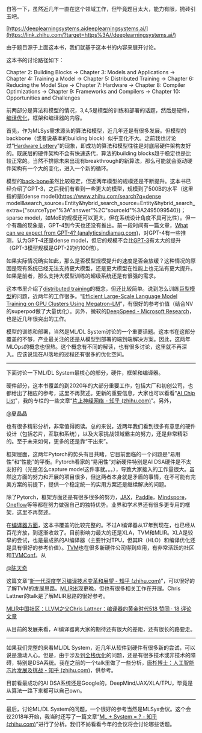 自答一下，虽然近几年一直在这个领域工作，但毕竟题目太大，能力有限，抛砖引玉吧。

[https://deeplearningsystems.aideeplearningsystems.ai/](https://link.zhihu.com/?target=https%3A//deeplearningsystems.ai/)

由于题目源于上面这本书，我们就基于这本书的内容来展开讨论。

这本书的讨论路径如下：

Chapter 2: Building Blocks -> Chapter 3: Models and Applications -> Chapter 4: Training a Model -> Chapter 5: Distributed Training -> Chapter 6: Reducing the Model Size -> Chapter 7: Hardware -> Chapter 8: Compiler Optimizations -> Chapter 9: Frameworks and Compilers -> Chapter 10: Opportunities and Challenges

前两部分是算法和模型的情况，3,4,5是模型的训练和部署的话题，然后是硬件，[编译优化](https://www.zhihu.com/search?q=编译优化&search_source=Entity&hybrid_search_source=Entity&hybrid_search_extra={"sourceType"%3A"answer"%2C"sourceId"%3A2495099540})，框架和编译器的内容。

首先，作为MLSys需求源头的算法和模型，近几年还是有很多发展。但模型的backbone（或者说基本的building block）似乎变化不大。之前我也讨论过“[Hardware Lottery](https://zhuanlan.zhihu.com/p/346596743)”的现象，即成功的算法和模型往往是对底层硬件架构友好的。既底层的硬件架构不会有快速迭代，算法的building blocks趋于稳定也是比较正常的。当然不排除未来出现有breakthrough的新算法，那么可能就会驱动硬件架构有一个大的变化，进入一个新的循环。

模型的[back-bone](https://www.zhihu.com/search?q=back-bone&search_source=Entity&hybrid_search_source=Entity&hybrid_search_extra={"sourceType"%3A"answer"%2C"sourceId"%3A2495099540})虽然比较稳定，但近两年模型的规模还是不断提升。这本书已经介绍了GPT-3，之后我们有看到一些更大的模型，规模到了500B的水平（这里指的是[dense model](https://www.zhihu.com/search?q=dense model&search_source=Entity&hybrid_search_source=Entity&hybrid_search_extra={"sourceType"%3A"answer"%2C"sourceId"%3A2495099540})；sparse model，如MoE的规模还可以更大，但在系统设计角度不具可比性）。但一个有趣的现象是，GPT-4到今天也还没有推出。前一段时间有一篇文章，[What can we expect from GPT-4? (analyticsindiamag.com)](https://link.zhihu.com/?target=https%3A//analyticsindiamag.com/what-can-we-expect-from-gpt-4/)，对GPT-4有一些推测，认为GPT-4还是dense model，但它的规模不会比[GPT-3](https://www.zhihu.com/search?q=GPT-3&search_source=Entity&hybrid_search_source=Entity&hybrid_search_extra={"sourceType"%3A"answer"%2C"sourceId"%3A2495099540})有太大的提升（GPT-3模型规模是GPT-2的约100倍）。

如果实际情况确实如此，那么是否模型规模提升的速度是否会放缓？这种情况的原因是现有系统已经无法支持更大模型，还是更大模型在性能上也无法有更大提升。如果是前者，那么支持大模型训练的超级系统还是有很强的需求。

这本书里介绍了[distributed training](https://link.zhihu.com/?target=https%3A//deeplearningsystems.ai/%23ch05/)的概念，但还比较简单。说到怎么训练[巨型模型](https://www.zhihu.com/search?q=巨型模型&search_source=Entity&hybrid_search_source=Entity&hybrid_search_extra={"sourceType"%3A"answer"%2C"sourceId"%3A2495099540})的问题，近两年的工作很多。“[Efficient Large-Scale Language Model Training on GPU Clusters Using Megatron-LM](https://link.zhihu.com/?target=https%3A//arxiv.org/abs/2104.04473v3)”，有很好的参考价值（结合NV的superpod做了大量优化）。另外，微软的[DeepSpeed - Microsoft Research](https://link.zhihu.com/?target=https%3A//www.microsoft.com/en-us/research/project/deepspeed/)，也是近几年很突出的工作。

模型的训练和部署，当然是ML/DL System讨论的一个重要话题。这本书在这部分覆盖的不够，产业最关注的还是从模型到部署的端到端解决方案。因此，这两年MLOps的概念也很热。这个概念有不同的解读，也有很多讨论，这里就不再深入。应该说现在AI落地的过程还有很多的优化空间。

------

下面讨论一下ML/DL System最核心的部分，硬件，框架和编译器。

硬件部分，这本书覆盖的到2020年的大部分重要工作，包括大厂和初创公司，也都给出了相应的参考，这里不再赘述。更新的重要信息，大家也可以看看"[AI Chip List](https://link.zhihu.com/?target=https%3A//basicmi.github.io/AI-Chip/)"，我的专栏的一些文章“[片上神经网络 - 知乎 (zhihu.com)](https://www.zhihu.com/column/DNN-on-Chip)”。另外， 

[@夏晶晶](https://www.zhihu.com/people/111caac9d15849bd5fdf5110ca84d465)

 也有很多精彩分析，非常值得阅读。总的来说，近两年我们看到很多有意思的硬件设计（包括芯片，互联和系统），以及大家挑战领域霸主的努力，还是非常精彩的。至于未来如何，更多的还是靠“干出来”。



框架层面，这两年Pytorch的势头有目共睹，它目前面临的一个问题是“易用性”和“性能”的平衡。Pytorch看家的“易用性”对新硬件特别是AI DSA硬件是不太友好的（光是怎么capture model这件事就。。。），导致大家接入的工作量很大。虽然这方面的努力和开展的项目很多，但这两者本身就是矛盾的事情，在不可能有完美方案的前提下，提供一个稳定统一的实用方案还是继续解决的问题。

除了Pytorch，框架方面还是有很多很多的努力，[JAX](https://link.zhihu.com/?target=https%3A//github.com/google/jax)，[Paddle](https://link.zhihu.com/?target=https%3A//www.paddlepaddle.org.cn/)，[Mindspore](https://link.zhihu.com/?target=https%3A//www.mindspore.cn/)，[Oneflow](https://link.zhihu.com/?target=https%3A//github.com/Oneflow-Inc/oneflow)等等都在努力做强自己的独特优势。业界和学术界还有很多更专用的框架，这里不再赘述。

在[编译器方面](https://link.zhihu.com/?target=https%3A//deeplearningsystems.ai/%23ch09/)，这本书覆盖的比较完整的。不过AI编译器从17年到现在，也已经从百花齐放，到逐渐收敛了。目前影响力最大的还是XLA，TVM和MLIR。XLA是较早的尝试，也是最成熟的AI编译器（主要针对TPU，但其IR（HLO）和编译优化还是具有很好的参考价值）。[TVM](https://link.zhihu.com/?target=https%3A//tvm.apache.org/)也在很多新硬件公司得到应用，有非常活跃的社区和[TVMConf](https://link.zhihu.com/?target=https%3A//www.tvmcon.org/)。从 

[@陈天奇](https://www.zhihu.com/people/1d09d935246523c51f69bd13d3c35cfe)

 这篇文章“[新一代深度学习编译技术变革和展望 - 知乎 (zhihu.com)](https://zhuanlan.zhihu.com/p/446935289)”，可以很好的了解TVM的发展思路。[MLIR](https://link.zhihu.com/?target=https%3A//mlir.llvm.org/)出现更晚，但也有很多相关工作在开展。Chris Lattner的talk是了解MLIR思路的很好参考。



[MLIR中国社区：LLVM之父Chris Lattner：编译器的黄金时代518 赞同 · 18 评论文章](https://zhuanlan.zhihu.com/p/500904014)

从目前的发展来看，AI编译器离大家的期待还有很大的差距，还有很长的路要走。

------

如果我们完整的来看ML/DL System，近几年从软件到硬件有很多新的尝试，可以说是激动人心。但是，由于涉及到[全栈优化](https://www.zhihu.com/search?q=全栈优化&search_source=Entity&hybrid_search_source=Entity&hybrid_search_extra={"sourceType"%3A"answer"%2C"sourceId"%3A2495099540})的问题，还是有很多技术或非技术的障碍，特别是DSA系统。我在之前的一个talk里做了一些分析，[唐杉博士：人工智能芯片发展及挑战 - 知乎 (zhihu.com)](https://zhuanlan.zhihu.com/p/440152476)，供参考。

目前看最成功的AI DSA系统还是Google的，DeepMind/JAX/XLA/TPU，毕竟是从算法一路下来都可以自己own。

------

最后，讨论ML/DL System的问题，一个很好的参考当然是MLSys会议。这个会议2018年开始，我当时还写了一篇文章“[ML + System = ? - 知乎 (zhihu.com)](https://zhuanlan.zhihu.com/p/34530781)”进行了分析。我们不妨看看今年的会议将会讨论哪些话题。